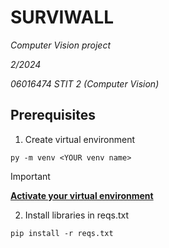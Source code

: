 # SURVIWALL
*Computer Vision project*

*2/2024*

*06016474 STIT 2 (Computer Vision)*

## Prerequisites
1. Create virtual environment
```
py -m venv <YOUR venv name>
```
> [!IMPORTANT]
> **<ins>Activate your virtual environment</ins>**

2. Install libraries in reqs.txt
```
pip install -r reqs.txt
```
